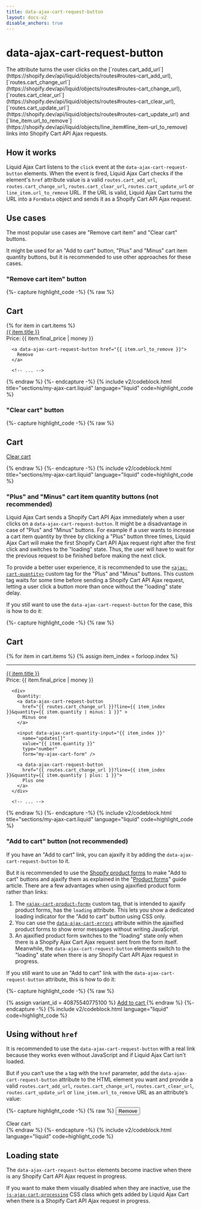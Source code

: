 ```yaml
---
title: data-ajax-cart-request-button
layout: docs-v2
disable_anchors: true
---
```


# data-ajax-cart-request-button

<p class="lead" markdown="1">
The attribute turns the user clicks on the [`routes.cart_add_url`](https://shopify.dev/api/liquid/objects/routes#routes-cart_add_url), [`routes.cart_change_url`](https://shopify.dev/api/liquid/objects/routes#routes-cart_change_url), [`routes.cart_clear_url`](https://shopify.dev/api/liquid/objects/routes#routes-cart_clear_url), [`routes.cart_update_url`](https://shopify.dev/api/liquid/objects/routes#routes-cart_update_url) and [`line_item.url_to_remove`](https://shopify.dev/api/liquid/objects/line_item#line_item-url_to_remove) links into Shopify Cart API Ajax requests.
</p>

## How it works

Liquid Ajax Cart listens to the `click` event at the `data-ajax-cart-request-button` elements.
When the event is fired, Liquid Ajax Cart checks if the element's `href` attribute value is a valid 
`routes.cart_add_url`, `routes.cart_change_url`, `routes.cart_clear_url`, `routes.cart_update_url` or `line_item.url_to_remove` URL.
If the URL is valid, Liquid Ajax Cart turns the URL into a `FormData` object and sends it as a Shopify Cart API Ajax request.

## Use cases

The most popular use cases are "Remove cart item" and "Clear cart" buttons. 

It might be used for an "Add to cart" button, "Plus" and "Minus" cart item quantity buttons,
but it is recommended to use other approaches for these cases.

### "Remove cart item" button

{%- capture highlight_code -%}
{% raw %}
<div class="my-cart" data-ajax-cart-section>
  <h2>Cart</h2>

  <div class="my-cart__items">
    {% for item in cart.items %}
      <div><a href="{{ item.url }}">{{ item.title }}</a></div>
      <div>Price: {{ item.final_price | money }}</div>

      <a data-ajax-cart-request-button href="{{ item.url_to_remove }}">
        Remove
      </a>

      <!-- ... -->
{% endraw %}
{%- endcapture -%}
{% include v2/codeblock.html title="sections/my-ajax-cart.liquid" language="liquid" code=highlight_code %}

### "Clear cart" button

{%- capture highlight_code -%}
{% raw %}
<div class="my-cart" data-ajax-cart-section>
  <h2>Cart</h2>

  <a data-ajax-cart-request-button href="{{ routes.cart_clear_url }}">
    Clear cart
  </a>

  <!-- ... -->
{% endraw %}
{%- endcapture -%}
{% include v2/codeblock.html title="sections/my-ajax-cart.liquid" language="liquid" code=highlight_code %}

### "Plus" and "Minus" cart item quantity buttons (not recommended)

Liquid Ajax Cart sends a Shopify Cart API Ajax immediately when a user clicks on a `data-ajax-cart-request-button`.
It might be a disadvantage in case of "Plus" and "Minus" buttons. 
For example if a user wants to increase a cart item quantity by three by clicking a "Plus" button three times,
Liquid Ajax Cart will make the first Shopify Cart API Ajax request right after the first click and switches to the "loading" state.
Thus, the user will have to wait for the previous request to be finished before making the next click.

To provide a better user experience, it is recommended to use the [`<ajax-cart-quantity>`](/v2/docs/ajax-cart-quantity) custom tag 
for the "Plus" and "Minus" buttons. This custom tag waits for some time before sending a Shopify Cart API Ajax request,
letting a user click a button more than once without the "loading" state delay.

If you still want to use the `data-ajax-cart-request-button` for the case, this is how to do it:

{%- capture highlight_code -%}
{% raw %}
<div class="my-cart" data-ajax-cart-section>
  <h2>Cart</h2>

  <div class="my-cart__items" data-ajax-cart-section-scroll>
    {% for item in cart.items %}
      {% assign item_index = forloop.index %}
      <hr />  
      <div><a href="{{ item.url }}">{{ item.title }}</a></div>
      <div>Price: {{ item.final_price | money }}</div>

      <div>
        Quantity:
        <a data-ajax-cart-request-button
          href="{{ routes.cart_change_url }}?line={{ item_index }}&quantity={{ item.quantity | minus: 1 }}" > 
          Minus one 
        </a>

        <input data-ajax-cart-quantity-input="{{ item_index }}"
          name="updates[]" 
          value="{{ item.quantity }}" 
          type="number" 
          form="my-ajax-cart-form" />

        <a data-ajax-cart-request-button
          href="{{ routes.cart_change_url }}?line={{ item_index }}&quantity={{ item.quantity | plus: 1 }}"> 
          Plus one 
        </a>
      </div>
  
      <!-- ... -->
{% endraw %}
{%- endcapture -%}
{% include v2/codeblock.html title="sections/my-ajax-cart.liquid" language="liquid" code=highlight_code %}

### "Add to cart" button (not recommended)

If you have an "Add to cart" link, you can ajaxify it by adding the `data-ajax-cart-request-button` to it.

But it is recommended to use the [Shopify product forms](https://shopify.dev/docs/themes/architecture/templates/product#the-product-form) 
to make "Add to cart" buttons and ajaxify them as explained in the "[Product forms](/v2/docs/product-forms)" guide article. 
There are a few advantages when using ajaxified product form rather than links:
1. The [`<ajax-cart-product-form>`](/v2/docs/ajax-cart-product-form) custom tag, that is intended to ajaxify product forms, has the `loading` attribute. This lets you show a dedicated loading indicator for the "Add to cart" button using CSS only.
2. You can use the [`data-ajax-cart-errors`](/v2/docs/data-ajax-cart-errors) attribute within the ajaxified product forms to show error messages without writing JavaScript.
3. An ajaxified product form switches to the "loading" state only when there is a Shopify Ajax Cart Ajax request sent from the form itself. Meanwhile, the `data-ajax-cart-request-button` elements switch to the "loading" state when there is any Shopify Cart API Ajax request in progress.

If you still want to use an "Add to cart" link with the `data-ajax-cart-request-button` attribute, this is how to do it:

{%- capture highlight_code -%}
{% raw %}
<!-- You have to use a variant ID with the "routes.cart_add_url" route -->
{% assign variant_id = 40875540775100 %}
<a data-ajax-cart-request-button
  href="{{ routes.cart_add_url }}?id={{ variant_id }}&quantity=1" >
  Add to cart
</a>
{% endraw %}
{%- endcapture -%}
{% include v2/codeblock.html language="liquid" code=highlight_code %}

## Using without `href`

It is recommended to use the `data-ajax-cart-request-button` with a real link because they works even without JavaScript and if Liquid Ajax Cart isn't loaded.

But if you can’t use the `a` tag with the `href` parameter,
add the `data-ajax-cart-request-button` attribute to the HTML element you want 
and provide a valid `routes.cart_add_url`, `routes.cart_change_url`, `routes.cart_clear_url`, `routes.cart_update_url` or `line_item.url_to_remove` URL as an attribute’s value:

{%- capture highlight_code -%}
{% raw %}
<button data-ajax-cart-request-button="{{ item.url_to_remove }}">
  Remove
</button>

<div data-ajax-cart-request-button="{{ routes.cart_clear_url }}">
  Clear cart
</div>
{% endraw %}
{%- endcapture -%}
{% include v2/codeblock.html language="liquid" code=highlight_code %}

## Loading state

The `data-ajax-cart-request-button` elements become inactive when there is any Shopify Cart API Ajax request in progress.

If you want to make them visually disabled when they are inactive, use the [`js-ajax-cart-processing`](/v2/docs/js-ajax-cart-processing/) CSS class 
which gets added by Liquid Ajax Cart when there is a Shopify Cart API Ajax request in progress.